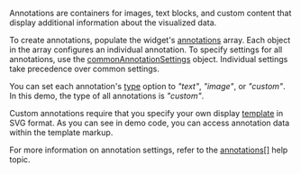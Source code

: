 Annotations are containers for images, text blocks, and custom content that display additional information about the visualized data.

To create annotations, populate the widget's [annotations](/Documentation/ApiReference/Data_Visualization_Widgets/dxVectorMap/Configuration/annotations/) array. Each object in the array configures an individual annotation. To specify settings for all annotations, use the [commonAnnotationSettings](/Documentation/ApiReference/Data_Visualization_Widgets/dxVectorMap/Configuration/commonAnnotationSettings/) object. Individual settings take precedence over common settings.

You can set each annotation's [type](/Documentation/ApiReference/Data_Visualization_Widgets/dxVectorMap/Configuration/annotations/#type) option to *"text"*, *"image"*, or *"custom"*. In this demo, the type of all annotations is *"custom"*.

Custom annotations require that you specify your own display [template](/Documentation/ApiReference/Data_Visualization_Widgets/dxVectorMap/Configuration/annotations/#template) in SVG format. As you can see in demo code, you can access annotation data within the template markup.

For more information on annotation settings, refer to the [annotations[]](/Documentation/ApiReference/Data_Visualization_Widgets/dxVectorMap/Configuration/annotations/) help topic.
